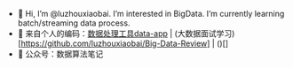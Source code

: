 - 👋 Hi, I’m @luzhouxiaobai. I’m interested in BigData. I’m currently learning batch/streaming data process. 
- 💞️ 来自个人的编码：[数据处理工具data-app](https://github.com/luzhouxiaobai/data-app) | (大数据面试学习)[https://github.com/luzhouxiaobai/Big-Data-Review] | ()[]
- 🌱 公众号：数据算法笔记
<!---
luzhouxiaobai/luzhouxiaobai is a ✨ special ✨ repository because its `README.md` (this file) appears on your GitHub profile.
You can click the Preview link to take a look at your changes.
--->
